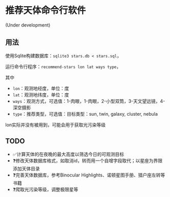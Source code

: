 # 推荐天体命令行软件
(Under development)

## 用法

使用Sqlite构建数据库：`sqlite3 stars.db < stars.sql`，

运行命令行程序：`recommend-stars lon lat ways type`，

其中
- `lon`：观测地经度，单位：度
- `lat`：观测地纬度，单位：度
- `ways`：观测方式，可选值：1-肉眼，1-肉眼，2-小型双筒，3-天文望远镜，4-深空摄影
- `type`：推荐类型，可选值：目标类型：sun, twin, galaxy, cluster, nebula

lon实际并没有被用到，可能会用于获取光污染等级
## TODO
- ✅计算天体的在夜晚的最大高度以筛选今日的可观测目标
- ❓修改天体数据库格式，如取消id，转而用一个自增字段取代；以星座为界限添加天体目录
- ❓完善天体数据库，参考Binocular Highlights、诺顿星图手册、猎户座左转等书籍
- ❓爬取光污染等级，调整极限星等